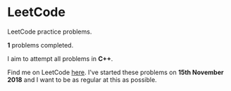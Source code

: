 # LeetCode

LeetCode practice problems.

**1** problems completed.

I aim to attempt all problems in **C++**.

Find me on LeetCode [here](https://leetcode.com/anmolshl/). I've started these problems on **15th November 2018** and I want to be as regular at this as possible.
